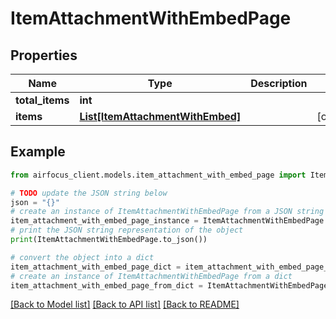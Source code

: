 # ItemAttachmentWithEmbedPage


## Properties

Name | Type | Description | Notes
------------ | ------------- | ------------- | -------------
**total_items** | **int** |  | 
**items** | [**List[ItemAttachmentWithEmbed]**](ItemAttachmentWithEmbed.md) |  | [optional] 

## Example

```python
from airfocus_client.models.item_attachment_with_embed_page import ItemAttachmentWithEmbedPage

# TODO update the JSON string below
json = "{}"
# create an instance of ItemAttachmentWithEmbedPage from a JSON string
item_attachment_with_embed_page_instance = ItemAttachmentWithEmbedPage.from_json(json)
# print the JSON string representation of the object
print(ItemAttachmentWithEmbedPage.to_json())

# convert the object into a dict
item_attachment_with_embed_page_dict = item_attachment_with_embed_page_instance.to_dict()
# create an instance of ItemAttachmentWithEmbedPage from a dict
item_attachment_with_embed_page_from_dict = ItemAttachmentWithEmbedPage.from_dict(item_attachment_with_embed_page_dict)
```
[[Back to Model list]](../README.md#documentation-for-models) [[Back to API list]](../README.md#documentation-for-api-endpoints) [[Back to README]](../README.md)


